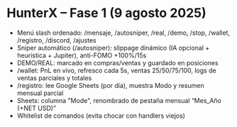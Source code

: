 # HunterX – Fase 1 (9 agosto 2025)

- Menú slash ordenado: /mensaje, /autosniper, /real, /demo, /stop, /wallet, /registro, /discord, /ajustes
- Sniper automático (/autosniper): slippage dinámico (IA opcional + heurística + Jupiter), anti-FOMO +100%/15s
- DEMO/REAL: marcado en compras/ventas y guardado en posiciones
- /wallet: PnL en vivo, refresco cada 5s, ventas 25/50/75/100, logs de ventas parciales y totales
- /registro: lee Google Sheets (por día), muestra Modo y resumen mensual parcial
- Sheets: columna "Mode", renombrado de pestaña mensual “Mes_Año (+NET USD)”
- Whitelist de comandos (evita chocar con handlers viejos)
